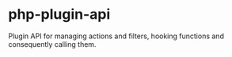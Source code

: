 php-plugin-api
==============

Plugin API for managing actions and filters, hooking functions and consequently calling them. 
